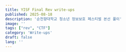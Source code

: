 ```yaml
---
title: YISF Final Rev write-ups
published: 2025-08-18
description: '순천향대학교 청소년 정보보호 페스티벌 본선 풀이'
image: ''
tags: ["rev", "CTF"]
category: 'Write-ups'
draft: false 
lang: ''
---
```



